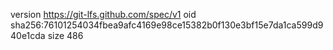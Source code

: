 version https://git-lfs.github.com/spec/v1
oid sha256:76101254034fbea9afc4169e98ce15382b0f130e3bf15e7da1ca599d940e1cda
size 486
